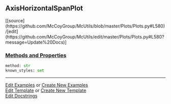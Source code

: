 ## <a id="McUtils.Plots.Plots.AxisHorizontalSpanPlot">AxisHorizontalSpanPlot</a> 
<div class="docs-source-link" markdown="1">
[[source](https://github.com/McCoyGroup/McUtils/blob/master/Plots/Plots.py#L580)/[edit](https://github.com/McCoyGroup/McUtils/edit/master/Plots/Plots.py#L580?message=Update%20Docs)]
</div>



<div class="collapsible-section">
 <div class="collapsible-section collapsible-section-header" markdown="1">
 
### <a class="collapse-link" data-toggle="collapse" href="#methods">Methods and Properties</a> <a class="float-right" data-toggle="collapse" href="#methods"><i class="fa fa-chevron-down"></i></a>

 </div>
 <div class="collapsible-section collapsible-section-body collapse" id="methods" markdown="1">

```python
method: str
known_styles: set
```


 </div>
</div>




___

[Edit Examples](https://github.com/McCoyGroup/McUtils/edit/gh-pages/ci/examples/McUtils/Plots/Plots/AxisHorizontalSpanPlot.md) or 
[Create New Examples](https://github.com/McCoyGroup/McUtils/new/gh-pages/?filename=ci/examples/McUtils/Plots/Plots/AxisHorizontalSpanPlot.md) <br/>
[Edit Template](https://github.com/McCoyGroup/McUtils/edit/gh-pages/ci/docs/McUtils/Plots/Plots/AxisHorizontalSpanPlot.md) or 
[Create New Template](https://github.com/McCoyGroup/McUtils/new/gh-pages/?filename=ci/docs/templates/McUtils/Plots/Plots/AxisHorizontalSpanPlot.md) <br/>
[Edit Docstrings](https://github.com/McCoyGroup/McUtils/edit/master/Plots/Plots.py#L580?message=Update%20Docs)